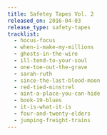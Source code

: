 ```yaml
---
title: Safetey Tapes Vol. 2
released_on: 2016-04-03
release_type: safety-tapes
tracklist:
  - hocus-focus
  - when-i-make-my-millions
  - ghosts-in-the-wire
  - ill-tend-to-your-soul
  - one-toe-out-the-grave
  - sarah-ruth
  - since-the-last-blood-moon
  - red-tied-minstrel
  - aint-a-place-you-can-hide
  - book-19-blues
  - it-is-what-it-is
  - four-and-twenty-elders
  - jumping-freight-trains
---
```

